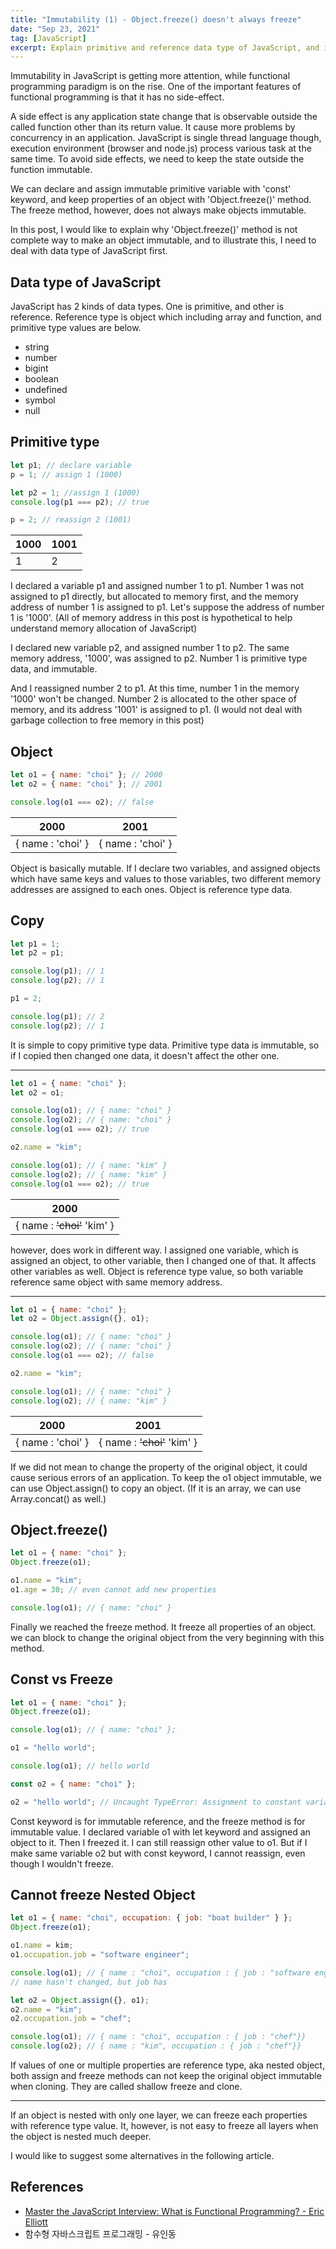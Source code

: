 ```yaml
---
title: "Immutability (1) - Object.freeze() doesn't always freeze"
date: "Sep 23, 2021"
tag: [JavaScript]
excerpt: Explain primitive and reference data type of JavaScript, and immutability of object...
---
```


Immutability in JavaScript is getting more attention, while functional programming paradigm is on the rise. One of the important features of functional programming is that it has no side-effect.

A side effect is any application state change that is observable outside the called function other than its return value. It cause more problems by concurrency in an application. JavaScript is single thread language though, execution environment (browser and node.js) process various task at the same time. To avoid side effects, we need to keep the state outside the function immutable.

We can declare and assign immutable primitive variable with 'const' keyword, and keep properties of an object with 'Object.freeze()' method. The freeze method, however, does not always make objects immutable.

In this post, I would like to explain why 'Object.freeze()' method is not complete way to make an object immutable, and to illustrate this, I need to deal with data type of JavaScript first.

## Data type of JavaScript

JavaScript has 2 kinds of data types. One is primitive, and other is reference. Reference type is object which including array and function, and primitive type values are below.

- string
- number
- bigint
- boolean
- undefined
- symbol
- null

## Primitive type

```js
let p1; // declare variable
p = 1; // assign 1 (1000)

let p2 = 1; //assign 1 (1000)
console.log(p1 === p2); // true

p = 2; // reassign 2 (1001)
```

| 1000 | 1001 |
| ---- | ---- |
| 1    | 2    |

I declared a variable p1 and assigned number 1 to p1. Number 1 was not assigned to p1 directly, but allocated to memory first, and the memory address of number 1 is assigned to p1. Let's suppose the address of number 1 is '1000'. (All of memory address in this post is hypothetical to help understand memory allocation of JavaScript)

I declared new variable p2, and assigned number 1 to p2. The same memory address, '1000', was assigned to p2. Number 1 is primitive type data, and immutable.

And I reassigned number 2 to p1. At this time, number 1 in the memory '1000' won't be changed. Number 2 is allocated to the other space of memory, and its address '1001' is assigned to p1. (I would not deal with garbage collection to free memory in this post)

## Object

```js
let o1 = { name: "choi" }; // 2000
let o2 = { name: "choi" }; // 2001

console.log(o1 === o2); // false
```

| 2000              | 2001              |
| ----------------- | ----------------- |
| { name : 'choi' } | { name : 'choi' } |

Object is basically mutable. If I declare two variables, and assigned objects which have same keys and values to those variables, two different memory addresses are assigned to each ones. Object is reference type data.

## Copy

```js
let p1 = 1;
let p2 = p1;

console.log(p1); // 1
console.log(p2); // 1

p1 = 2;

console.log(p1); // 2
console.log(p2); // 1
```

It is simple to copy primitive type data. Primitive type data is immutable, so if I copied then changed one data, it doesn't affect the other one.

---

```js
let o1 = { name: "choi" };
let o2 = o1;

console.log(o1); // { name: "choi" }
console.log(o2); // { name: "choi" }
console.log(o1 === o2); // true

o2.name = "kim";

console.log(o1); // { name: "kim" }
console.log(o2); // { name: "kim" }
console.log(o1 === o2); // true
```

| 2000                        |
| --------------------------- |
| { name : ~~'choi'~~ 'kim' } |

however, does work in different way. I assigned one variable, which is assigned an object, to other variable, then I changed one of that. It affects other variables as well. Object is reference type value, so both variable reference same object with same memory address.

---

```js
let o1 = { name: "choi" };
let o2 = Object.assign({}, o1);

console.log(o1); // { name: "choi" }
console.log(o2); // { name: "choi" }
console.log(o1 === o2); // false

o2.name = "kim";

console.log(o1); // { name: "choi" }
console.log(o2); // { name: "kim" }
```

| 2000              | 2001                        |
| ----------------- | --------------------------- |
| { name : 'choi' } | { name : ~~'choi'~~ 'kim' } |

If we did not mean to change the property of the original object, it could cause serious errors of an application. To keep the o1 object immutable, we can use Object.assign() to copy an object. (If it is an array, we can use Array.concat() as well.)

## Object.freeze()

```js
let o1 = { name: "choi" };
Object.freeze(o1);

o1.name = "kim";
o1.age = 30; // even cannot add new properties

console.log(o1); // { name: "choi" }
```

Finally we reached the freeze method. It freeze all properties of an object. we can block to change the original object from the very beginning with this method.

## Const vs Freeze

```js
let o1 = { name: "choi" };
Object.freeze(o1);

console.log(o1); // { name: "choi" };

o1 = "hello world";

console.log(o1); // hello world

const o2 = { name: "choi" };

o2 = "hello world"; // Uncaught TypeError: Assignment to constant variable.
```

Const keyword is for immutable reference, and the freeze method is for immutable value. I declared variable o1 with let keyword and assigned an object to it. Then I freezed it.
I can still reassign other value to o1.
But if I make same variable o2 but with const keyword, I cannot reassign, even though I wouldn't freeze.

## Cannot freeze Nested Object

```js
let o1 = { name: "choi", occupation: { job: "boat builder" } };
Object.freeze(o1);

o1.name = kim;
o1.occupation.job = "software engineer";

console.log(o1); // { name : "choi", occupation : { job : "software engineer"}}
// name hasn't changed, but job has

let o2 = Object.assign({}, o1);
o2.name = "kim";
o2.occupation.job = "chef";

console.log(o1); // { name : "choi", occupation : { job : "chef"}}
console.log(o2); // { name : "kim", occupation : { job : "chef"}}
```

If values of one or multiple properties are reference type, aka nested object, both assign and freeze methods can not keep the original object immutable when cloning. They are called shallow freeze and clone.

---

If an object is nested with only one layer, we can freeze each properties with reference type value. It, however, is not easy to freeze all layers when the object is nested much deeper.

I would like to suggest some alternatives in the following article.

## References

- [Master the JavaScript Interview: What is Functional Programming? - Eric Elliott](https://medium.com/javascript-scene/master-the-javascript-interview-what-is-functional-programming-7f218c68b3a0)
- 함수형 자바스크립트 프로그래밍 - 유인동
